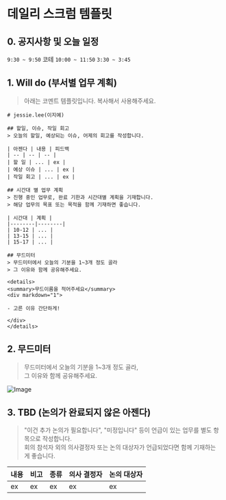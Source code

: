 # 데일리 스크럼 템플릿
## 0. 공지사항 및 오늘 일정

`9:30 ~ 9:50` 코테
`10:00 ~ 11:50` 
`3:30 ~ 3:45` 

## 1. Will do (부서별 업무 계획)

> 아래는 코멘트 템플릿입니다.
> 복사해서 사용해주세요.

```
# jessie.lee(이지예)

## 할일, 이슈, 작일 회고
> 오늘의 할일, 예상되는 이슈, 어제의 회고를 작성합니다.

| 아젠다 | 내용 | 피드백
| -- | -- | -- |
| 할 일 | ... | ex |  
| 예상 이슈 | ... | ex |
| 작일 회고 | ... | ex |  

## 시간대 별 업무 계획
> 진행 중인 업무로, 완료 기한과 시간대별 계획을 기재합니다.  
> 해당 업무의 목표 또는 목적을 함께 기재하면 좋습니다.

| 시간대 | 계획 |
|--------|--------|
| 10-12 | ... |
| 13-15 | ... |
| 15-17 | ... |

## 무드미터
> 무드미터에서 오늘의 기분을 1~3개 정도 골라
> 그 이유와 함께 공유해주세요.

<details>
<summary>무드이름을 적어주세요</summary>
<div markdown="1">

- 고른 이유 간단하게!

</div>
</details>

```

## 2. 무드미터
> 무드미터에서 오늘의 기분을 1~3개 정도 골라, <br/>
> 그 이유와 함께 공유해주세요.

![Image](https://github.com/user-attachments/assets/64249dcc-6837-4948-86c9-277073c05d39)

## 3. TBD (논의가 완료되지 않은 아젠다)
> "이건 추가 논의가 필요합니다", "미정입니다" 등이 언급이 있는 업무를 별도 항목으로 작성합니다.  
> 회의 참석자 외의 의사결정자 또는 논의 대상자가 언급되었다면 함께 기재하는 게 좋습니다.

| 내용 | 비고 | 종류 | 의사 결정자 | 논의 대상자 |
|------|------|------|------------|------------|
| ex | ex | ex | ex | ex |
